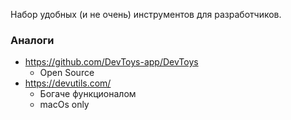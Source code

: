 Набор удобных (и не очень) инструментов для разработчиков.

### Аналоги

- https://github.com/DevToys-app/DevToys
	- Open Source
- https://devutils.com/
	- Богаче функционалом
	- macOs only

